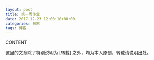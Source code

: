 ```yaml
---
layout: post
title: 第一周作业
date: 2017-12-23 12:00:10+00:00
categories: 日志
tags: 博客
---
```


CONTENT

这里的文章除了特别说明为 [转载] 之外，均为本人原创，转载请说明出处。


